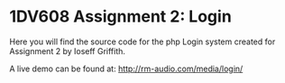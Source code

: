 # 1DV608 Assignment 2: Login
Here you will find the source code for the php Login system created for Assignment 2 by Ioseff Griffith.

A live demo can be found at: http://rm-audio.com/media/login/
